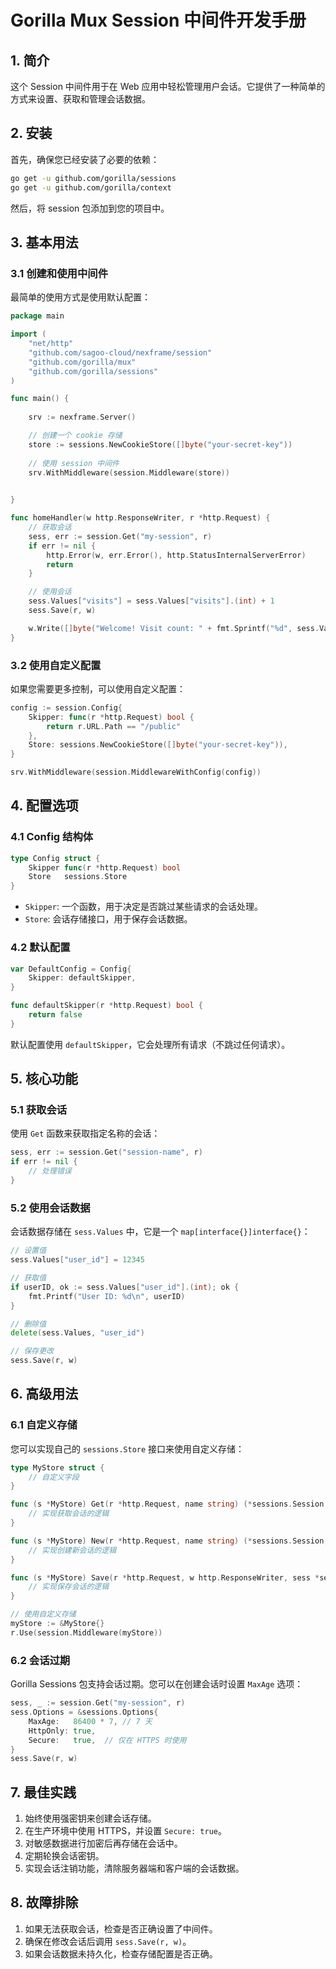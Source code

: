 # Gorilla Mux Session 中间件开发手册

## 1. 简介

这个 Session 中间件用于在 Web 应用中轻松管理用户会话。它提供了一种简单的方式来设置、获取和管理会话数据。

## 2. 安装

首先，确保您已经安装了必要的依赖：

```bash
go get -u github.com/gorilla/sessions
go get -u github.com/gorilla/context
```

然后，将 session 包添加到您的项目中。

## 3. 基本用法

### 3.1 创建和使用中间件

最简单的使用方式是使用默认配置：

```go
package main

import (
    "net/http"
    "github.com/sagoo-cloud/nexframe/session"
    "github.com/gorilla/mux"
    "github.com/gorilla/sessions"
)

func main() {
   
	srv := nexframe.Server()

	// 创建一个 cookie 存储
    store := sessions.NewCookieStore([]byte("your-secret-key"))
    
    // 使用 session 中间件
	srv.WithMiddleware(session.Middleware(store))

  
}

func homeHandler(w http.ResponseWriter, r *http.Request) {
    // 获取会话
    sess, err := session.Get("my-session", r)
    if err != nil {
        http.Error(w, err.Error(), http.StatusInternalServerError)
        return
    }

    // 使用会话
    sess.Values["visits"] = sess.Values["visits"].(int) + 1
    sess.Save(r, w)

    w.Write([]byte("Welcome! Visit count: " + fmt.Sprintf("%d", sess.Values["visits"])))
}
```

### 3.2 使用自定义配置

如果您需要更多控制，可以使用自定义配置：

```go
config := session.Config{
    Skipper: func(r *http.Request) bool {
        return r.URL.Path == "/public"
    },
    Store: sessions.NewCookieStore([]byte("your-secret-key")),
}

srv.WithMiddleware(session.MiddlewareWithConfig(config))
```

## 4. 配置选项

### 4.1 Config 结构体

```go
type Config struct {
    Skipper func(r *http.Request) bool
    Store   sessions.Store
}
```

- `Skipper`: 一个函数，用于决定是否跳过某些请求的会话处理。
- `Store`: 会话存储接口，用于保存会话数据。

### 4.2 默认配置

```go
var DefaultConfig = Config{
    Skipper: defaultSkipper,
}

func defaultSkipper(r *http.Request) bool {
    return false
}
```

默认配置使用 `defaultSkipper`，它会处理所有请求（不跳过任何请求）。

## 5. 核心功能

### 5.1 获取会话

使用 `Get` 函数来获取指定名称的会话：

```go
sess, err := session.Get("session-name", r)
if err != nil {
    // 处理错误
}
```

### 5.2 使用会话数据

会话数据存储在 `sess.Values` 中，它是一个 `map[interface{}]interface{}`：

```go
// 设置值
sess.Values["user_id"] = 12345

// 获取值
if userID, ok := sess.Values["user_id"].(int); ok {
    fmt.Printf("User ID: %d\n", userID)
}

// 删除值
delete(sess.Values, "user_id")

// 保存更改
sess.Save(r, w)
```

## 6. 高级用法

### 6.1 自定义存储

您可以实现自己的 `sessions.Store` 接口来使用自定义存储：

```go
type MyStore struct {
    // 自定义字段
}

func (s *MyStore) Get(r *http.Request, name string) (*sessions.Session, error) {
    // 实现获取会话的逻辑
}

func (s *MyStore) New(r *http.Request, name string) (*sessions.Session, error) {
    // 实现创建新会话的逻辑
}

func (s *MyStore) Save(r *http.Request, w http.ResponseWriter, sess *sessions.Session) error {
    // 实现保存会话的逻辑
}

// 使用自定义存储
myStore := &MyStore{}
r.Use(session.Middleware(myStore))
```

### 6.2 会话过期

Gorilla Sessions 包支持会话过期。您可以在创建会话时设置 `MaxAge` 选项：

```go
sess, _ := session.Get("my-session", r)
sess.Options = &sessions.Options{
    MaxAge:   86400 * 7, // 7 天
    HttpOnly: true,
    Secure:   true,  // 仅在 HTTPS 时使用
}
sess.Save(r, w)
```

## 7. 最佳实践

1. 始终使用强密钥来创建会话存储。
2. 在生产环境中使用 HTTPS，并设置 `Secure: true`。
3. 对敏感数据进行加密后再存储在会话中。
4. 定期轮换会话密钥。
5. 实现会话注销功能，清除服务器端和客户端的会话数据。

## 8. 故障排除

1. 如果无法获取会话，检查是否正确设置了中间件。
2. 确保在修改会话后调用 `sess.Save(r, w)`。
3. 如果会话数据未持久化，检查存储配置是否正确。
